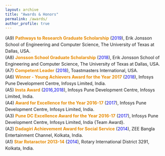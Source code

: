 ```yaml
---
layout: archive
title: "Awards & Honors"
permalink: /awards/
author_profile: true
---
```

<p style="line-height:150%">
(A9) <b><font color="#e68a00">Pathways to Research Graduate Scholarship</font></b> (<font color="#0000e6">2019</font>), Erik Jonsson School of Engineering and Computer Science, The University of Texas at Dallas, USA.<br>
(A8) <b><font color="#e68a00">Jonsson School Graduate Scholarship</font></b> (<font color="#0000e6">2018</font>), Erik Jonsson School of Engineering and Computer Science, The University of Texas at Dallas, USA.<br>
(A7) <b><font color="#e68a00">Competent Leader</font></b> (<font color="#0000e6">2018</font>), Toastmasters International, USA.<br>
(A6) <b><font color="#e68a00">Winner - Young Achievers Award for the Year 2017</font></b> (<font color="#0000e6">2018</font>), Infosys Pune Development Centre, Infosys Limited, India.<br>
(A5) <b><font color="#e68a00">Insta Award</font></b> (<font color="#0000e6">2016,2018</font>), Infosys Pune Development Centre, Infosys Limited, India.<br>
(A4) <b><font color="#e68a00">Award for Excellence for the Year 2016-17</font></b> (<font color="#0000e6">2017</font>), Infosys Pune Development Centre, Infosys Limited, India.<br>
(A3) <b><font color="#e68a00">Pune DC Excellence Award for the Year 2016-17</font></b> (<font color="#0000e6">2017</font>), Infosys Pune Development Centre, Infosys Limited, India {Team Award}.<br>
(A2) <b><font color="#e68a00">Dadagiri Achievement Award for Social Service</font></b> (<font color="#0000e6">2014</font>),  ZEE Bangla Entertainment Channel, Kolkata, India.<br>
(A1) <b><font color="#e68a00">Star Rotaractor 2013-14</font></b> (<font color="#0000e6">2014</font>), Rotary International District 3291, Kolkata, India. 
</p>
